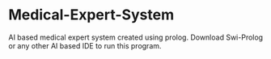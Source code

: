 # Medical-Expert-System
AI based medical expert system created using prolog.
Download Swi-Prolog or any other AI based IDE to run this program.
